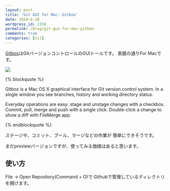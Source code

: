 ```yaml
---
layout: post
title: 'Git GUI for Mac: Gitbox'
date: 2010-6-20
wordpress_id: 1156
permalink: /blog/git-gui-for-mac-gitbox
comments: true
categories: [nil]
---
```

<a href="http://gitbox.pierlis.com/">Gitbox</a>はGitバージョンコントロールのGUIトールです。
表題の通りFor Macです。

![](http://d1oa71y4zxyi0a.cloudfront.net/1.6.2-screenshot1.jpg)

{% blockquote %}

Gitbox is a Mac OS X graphical interface for Git version control system. In a single window you see branches, history and working directory status.

Everyday operations are easy: stage and unstage changes with a checkbox. Commit, pull, merge and push with a single click. Double-click a change to show a diff with FileMerge.app.

{% endblockquote %}

ステージや、コミット、プール、マージなどの作業が
簡単にできそうです。

まだpreviewバージョンですが、使ってみる価値はあると思います。

## 使い方
File -> Open Repository(Command + O)で
Githubで管理しているディレクトリを開けます。

